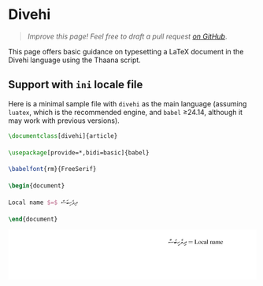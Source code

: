 # Divehi

<blockquote>
  <p><em>Improve this page! Feel free to draft a pull request <a href="https://github.com/latex3/babel/tree/docs/docs">on GitHub</a></em>.</p>
</blockquote>

This page offers basic guidance on typesetting a LaTeX document in the
Divehi language using the Thaana script.

## Support with `ini` locale file

Here is a minimal sample file with `divehi` as the main language
(assuming `luatex`, which is the recommended engine, and `babel` ≥24.14,
although it may work with previous versions).

```tex
\documentclass[divehi]{article}

\usepackage[provide=*,bidi=basic]{babel}

\babelfont{rm}{FreeSerif}

\begin{document}

Local name $=$ ދިވެހިބަސް

\end{document}
```

![](../media/locale-divehi.png)